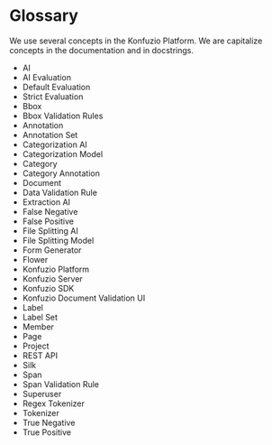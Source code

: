 Glossary
===============

We use several concepts in the Konfuzio Platform. We are capitalize concepts in the documentation and in docstrings.

- AI
- AI Evaluation
- Default Evaluation
- Strict Evaluation
- Bbox
- Bbox Validation Rules
- Annotation
- Annotation Set
- Categorization AI
- Categorization Model
- Category
- Category Annotation
- Document
- Data Validation Rule
- Extraction AI
- False Negative
- False Positive
- File Splitting AI
- File Splitting Model
- Form Generator
- Flower
- Konfuzio Platform
- Konfuzio Server
- Konfuzio SDK
- Konfuzio Document Validation UI
- Label
- Label Set
- Member
- Page
- Project
- REST API
- Silk
- Span
- Span Validation Rule
- Superuser
- Regex Tokenizer
- Tokenizer
- True Negative
- True Positive

